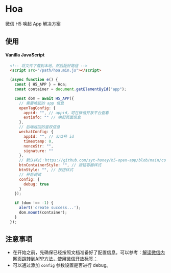 # Hoa

微信 H5 唤起 App 解决方案

## 使用

#### Vanilla JavaScript

```html
  <!-- 将文件下载到本地，然后配好路径 -->
  <script src="/path/hoa.min.js"></script>
```

```js
  (async function e() {
    const { H5_APP } = Hoa;
    const container = document.getElementById("app");

    const dom = await H5_APP({
      // 需要唤起的 app 信息
      openTagConfig: {
        appid: "", // appid，可在微信开放平台查看
        extinfo: "" // 唤起页面信息
      },
      // 后端返回的鉴权信息
      wechatConfig: {
        appId: "", // 公众号 id
        timestamp: 0,
        nonceStr: "",
        signature: ""
      },
      // 默认样式：https://github.com/syt-honey/h5-open-app/blob/main/core.js
      btnContainerStyle: "", // 按钮容器样式
      btnStyle: "", // 按钮样式
      // 开启调试
      config: {
        debug: true
      }
    });

    if (dom !== -1) {
      alert('create success...');
      dom.mount(container);
    }
  });
```

## 注意事项

* 在开始之前，先确保已经按照文档准备好了配置信息。可以参考：[解读微信内网页跳转到APP方法，使用微信开放标签：<wx-open-launch-app>](https://developers.weixin.qq.com/community/develop/article/doc/0004ce19a04320850a5a114ab5b013)
* 可以通过添加 `config` 参数设置是否进行 debug。
